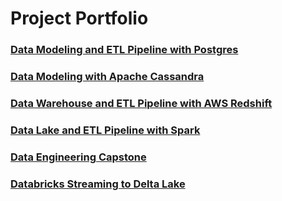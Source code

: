 # Project Portfolio

### [Data Modeling and ETL Pipeline with Postgres](https://github.com/seunghyun-m-kim/portfolio/tree/master/Data%20Modeling%20with%20Postgres)

### [Data Modeling with Apache Cassandra](https://github.com/seunghyun-m-kim/portfolio/tree/master/Data%20Modeling%20with%20Apache%20Cassandra)

### [Data Warehouse and ETL Pipeline with AWS Redshift](https://github.com/seunghyun-m-kim/portfolio/tree/master/Data%20Warehouse)

### [Data Lake and ETL Pipeline with Spark](https://github.com/seunghyun-m-kim/portfolio/tree/master/Data%20Lake)

### [Data Engineering Capstone](https://github.com/seunghyun-m-kim/portfolio/tree/master/Data%20Engineering%20Capstone)

### [Databricks Streaming to Delta Lake](https://github.com/seunghyun-m-kim/portfolio/tree/master/Databricks%20Streaming)
